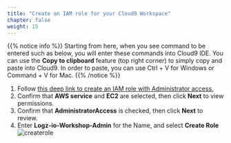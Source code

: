 ```yaml
---
title: "Create an IAM role for your Cloud9 Workspace"
chapter: false
weight: 15
---
```


{{% notice info %}}
Starting from here, when you see command to be entered such as below, you will enter these commands into Cloud9 IDE. You can use the **Copy to clipboard** feature (top right corner) to simply copy and paste into Cloud9. In order to paste, you can use Ctrl + V for Windows or Command + V for Mac.
{{% /notice %}}

1. Follow [this deep link to create an IAM role with Administrator access.](https://console.aws.amazon.com/iam/home#/roles$new?step=review&commonUseCase=EC2%2BEC2&selectedUseCase=EC2&policies=arn:aws:iam::aws:policy%2FAdministratorAccess)
1. Confirm that **AWS service** and **EC2** are selected, then click **Next** to view permissions.
1. Confirm that **AdministratorAccess** is checked, then click **Next** to review.
1. Enter **Logz-io-Workshop-Admin** for the Name, and select **Create Role**
   ![createrole](/images/prerequisites/createrole.png)
